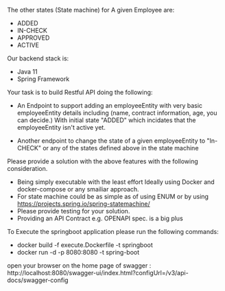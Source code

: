 The other states (State machine) for A given Employee are:
- ADDED
- IN-CHECK
- APPROVED
- ACTIVE


Our backend stack is:
- Java 11 
- Spring Framework 


Your task is to build  Restful API doing the following:
- An Endpoint to support adding an employeeEntity with very basic employeeEntity details including (name, contract information, age, you can decide.) With initial state "ADDED" which incidates that the employeeEntity isn't active yet.

- Another endpoint to change the state of a given employeeEntity to "In-CHECK" or any of the states defined above in the state machine 


Please provide a solution with the  above features with the following consideration.

- Being simply executable with the least effort Ideally using Docker and docker-compose or any smailiar approach.
- For state machine could be as simple as of using ENUM or by using https://projects.spring.io/spring-statemachine/ 
- Please provide testing for your solution.
- Providing an API Contract e.g. OPENAPI spec. is a big plus



To Execute the springboot application please run the following commands:

- docker build -f execute.Dockerfile -t springboot
- docker run -d -p 8080:8080 -t spring-boot 

open your browser on the home page of swagger :
http://localhost:8080/swagger-ui/index.html?configUrl=/v3/api-docs/swagger-config





